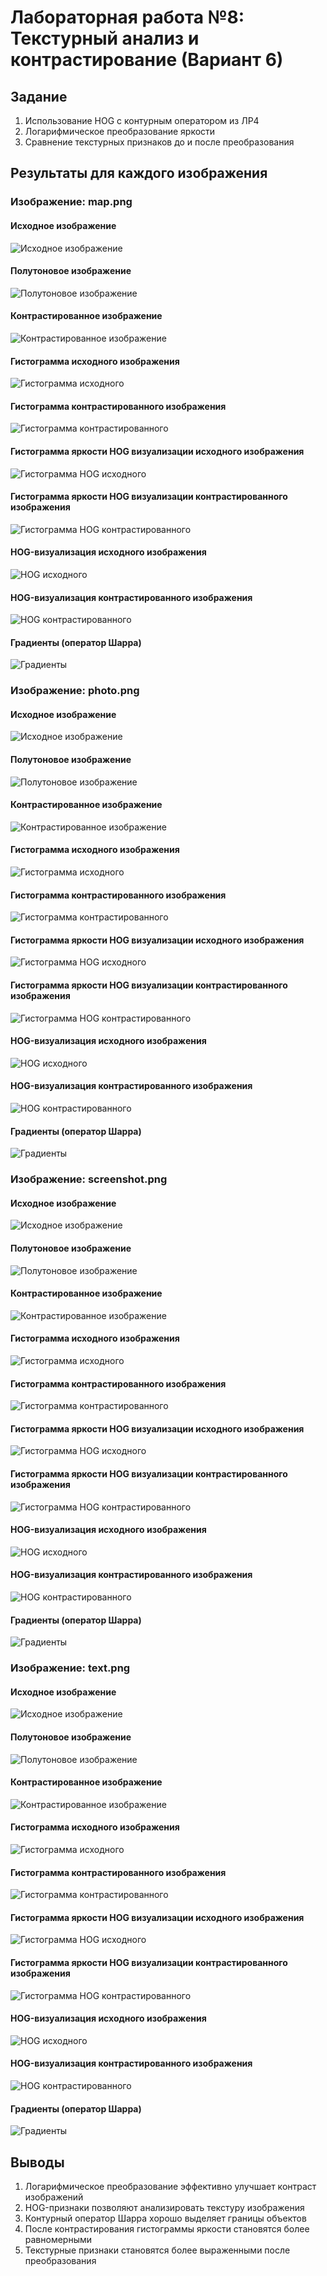 
# Лабораторная работа №8: Текстурный анализ и контрастирование (Вариант 6)

## Задание
1. Использование HOG с контурным оператором из ЛР4
2. Логарифмическое преобразование яркости
3. Сравнение текстурных признаков до и после преобразования

## Результаты для каждого изображения

### Изображение: map.png

#### Исходное изображение
![Исходное изображение](output/original_map.png)

#### Полутоновое изображение
![Полутоновое изображение](output/grayscale_map.png)

#### Контрастированное изображение
![Контрастированное изображение](output/log_transformed_map.png)

#### Гистограмма исходного изображения
![Гистограмма исходного](output/hist_original_map.png)

#### Гистограмма контрастированного изображения
![Гистограмма контрастированного](output/hist_log_map.png)

#### Гистограмма яркости HOG визуализации исходного изображения
![Гистограмма HOG исходного](output/histogram_hog_original_map.png)

#### Гистограмма яркости HOG визуализации контрастированного изображения
![Гистограмма HOG контрастированного](output/histogram_hog_log_map.png)

#### HOG-визуализация исходного изображения
![HOG исходного](output/hog_original_map.png)

#### HOG-визуализация контрастированного изображения
![HOG контрастированного](output/hog_log_map.png)

#### Градиенты (оператор Шарра)
![Градиенты](output/gradients_map.png)

### Изображение: photo.png

#### Исходное изображение
![Исходное изображение](output/original_photo.png)

#### Полутоновое изображение
![Полутоновое изображение](output/grayscale_photo.png)

#### Контрастированное изображение
![Контрастированное изображение](output/log_transformed_photo.png)

#### Гистограмма исходного изображения
![Гистограмма исходного](output/hist_original_photo.png)

#### Гистограмма контрастированного изображения
![Гистограмма контрастированного](output/hist_log_photo.png)

#### Гистограмма яркости HOG визуализации исходного изображения
![Гистограмма HOG исходного](output/histogram_hog_original_photo.png)

#### Гистограмма яркости HOG визуализации контрастированного изображения
![Гистограмма HOG контрастированного](output/histogram_hog_log_photo.png)

#### HOG-визуализация исходного изображения
![HOG исходного](output/hog_original_photo.png)

#### HOG-визуализация контрастированного изображения
![HOG контрастированного](output/hog_log_photo.png)

#### Градиенты (оператор Шарра)
![Градиенты](output/gradients_photo.png)

### Изображение: screenshot.png

#### Исходное изображение
![Исходное изображение](output/original_screenshot.png)

#### Полутоновое изображение
![Полутоновое изображение](output/grayscale_screenshot.png)

#### Контрастированное изображение
![Контрастированное изображение](output/log_transformed_screenshot.png)

#### Гистограмма исходного изображения
![Гистограмма исходного](output/hist_original_screenshot.png)

#### Гистограмма контрастированного изображения
![Гистограмма контрастированного](output/hist_log_screenshot.png)

#### Гистограмма яркости HOG визуализации исходного изображения
![Гистограмма HOG исходного](output/histogram_hog_original_screenshot.png)

#### Гистограмма яркости HOG визуализации контрастированного изображения
![Гистограмма HOG контрастированного](output/histogram_hog_log_screenshot.png)

#### HOG-визуализация исходного изображения
![HOG исходного](output/hog_original_screenshot.png)

#### HOG-визуализация контрастированного изображения
![HOG контрастированного](output/hog_log_screenshot.png)

#### Градиенты (оператор Шарра)
![Градиенты](output/gradients_screenshot.png)

### Изображение: text.png

#### Исходное изображение
![Исходное изображение](output/original_text.png)

#### Полутоновое изображение
![Полутоновое изображение](output/grayscale_text.png)

#### Контрастированное изображение
![Контрастированное изображение](output/log_transformed_text.png)

#### Гистограмма исходного изображения
![Гистограмма исходного](output/hist_original_text.png)

#### Гистограмма контрастированного изображения
![Гистограмма контрастированного](output/hist_log_text.png)

#### Гистограмма яркости HOG визуализации исходного изображения
![Гистограмма HOG исходного](output/histogram_hog_original_text.png)

#### Гистограмма яркости HOG визуализации контрастированного изображения
![Гистограмма HOG контрастированного](output/histogram_hog_log_text.png)

#### HOG-визуализация исходного изображения
![HOG исходного](output/hog_original_text.png)

#### HOG-визуализация контрастированного изображения
![HOG контрастированного](output/hog_log_text.png)

#### Градиенты (оператор Шарра)
![Градиенты](output/gradients_text.png)

## Выводы
1. Логарифмическое преобразование эффективно улучшает контраст изображений
2. HOG-признаки позволяют анализировать текстуру изображения
3. Контурный оператор Шарра хорошо выделяет границы объектов
4. После контрастирования гистограммы яркости становятся более равномерными
5. Текстурные признаки становятся более выраженными после преобразования
